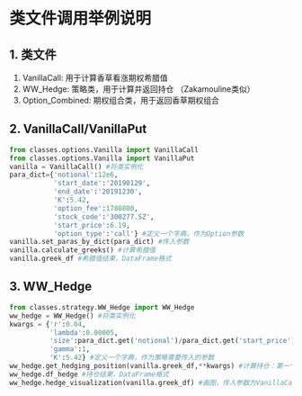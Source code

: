 # 类文件调用举例说明

## 1. 类文件

1. VanillaCall: 用于计算香草看涨期权希腊值
2. WW_Hedge: 策略类，用于计算并返回持仓 （Zakamouline类似）
3. Option_Combined: 期权组合类，用于返回香草期权组合

## 2. VanillaCall/VanillaPut

```python
from classes.options.Vanilla import VanillaCall
from classes.options.Vanilla import VanillaPut
vanilla = VanillaCall() #将类实例化
para_dict={'notional':12e6,
           'start_date':'20190129',
           'end_date':'20191230',
           'K':5.42,
           'option_fee':1780800,
           'stock_code':'300277.SZ',
           'start_price':6.19,
           'option_type':'call'} #定义一个字典，作为Option参数
vanilla.set_paras_by_dict(para_dict) #传入参数
vanilla.calculate_greeks() #计算希腊值
vanilla.greek_df #希腊值结果，DataFrame格式
```

## 3. WW_Hedge

```python
from classes.strategy.WW_Hedge import WW_Hedge
ww_hedge = WW_Hedge() #将类实例化
kwargs = {'r':0.04,
          'lambda':0.00005,
          'size':para_dict.get('notional')/para_dict.get('start_price'),
          'gamma':1,
          'K':5.42} #定义一个字典，作为策略需要传入的参数
ww_hedge.get_hedging_position(vanilla.greek_df,**kwargs) #计算持仓：第一个参数为上一个类VanillaCall计算的希腊值结果
ww_hedge.df_hedge #持仓结果，DataFrame格式
ww_hedge.hedge_visualization(vanilla.greek_df) #画图，传入参数为VanillaCall计算的希腊值结果
```



